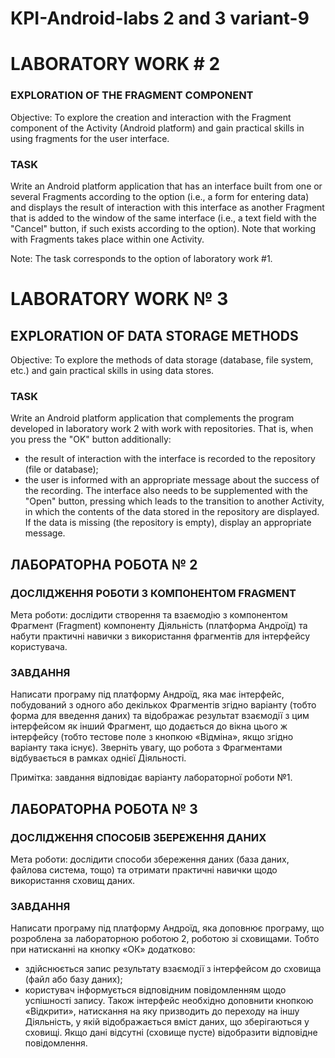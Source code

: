# KPI-Android-labs 2 and 3 variant-9

# LABORATORY WORK # 2
### EXPLORATION OF THE FRAGMENT COMPONENT
Objective: To explore the creation and interaction with the Fragment component of the Activity (Android platform) and gain practical skills in using fragments for the user interface.

### TASK
Write an Android platform application that has an interface built from one or several Fragments according to the option (i.e., a form for entering data) and displays the result of interaction with this interface as another Fragment that is added to the window of the same interface (i.e., a text field with the "Cancel" button, if such exists according to the option). Note that working with Fragments takes place within one Activity.

Note: The task corresponds to the option of laboratory work #1.

# LABORATORY WORK № 3
## EXPLORATION OF DATA STORAGE METHODS
Objective: To explore the methods of data storage (database, file system, etc.) and gain practical skills in using data stores.

### TASK
Write an Android platform application that complements the program developed in laboratory work 2 with work with repositories.
That is, when you press the "OK" button additionally:
- the result of interaction with the interface is recorded to the repository (file or database);
- the user is informed with an appropriate message about the success of the recording.
The interface also needs to be supplemented with the "Open" button, pressing which leads to the transition to another Activity, in which the contents of the data stored in the repository are displayed. If the data is missing (the repository is empty), display an appropriate message.

## ЛАБОРАТОРНА РОБОТА № 2
### ДОСЛІДЖЕННЯ РОБОТИ З КОМПОНЕНТОМ FRAGMENT
Мета роботи: дослідити створення та взаємодію з компонентом Фрагмент (Fragment) компоненту Діяльність (платформа Андроїд) та набути практичні навички з використання фрагментів для інтерфейсу користувача.

### ЗАВДАННЯ
Написати програму під платформу Андроїд, яка має інтерфейс, побудований з одного або декількох Фрагментів згідно варіанту (тобто форма для введення даних) та відображає результат взаємодії з цим інтерфейсом як інший Фрагмент, що додається до вікна цього ж інтерфейсу (тобто тестове поле з кнопкою «Відміна», якщо згідно варіанту така існує). Зверніть увагу, що робота з Фрагментами відбувається в рамках однієї Діяльності.

Примітка: завдання відповідає варіанту лабораторної роботи №1.

## ЛАБОРАТОРНА РОБОТА № 3
### ДОСЛІДЖЕННЯ СПОСОБІВ ЗБЕРЕЖЕННЯ ДАНИХ
Мета роботи: дослідити способи збереження даних (база даних, файлова система, тощо) та отримати практичні навички щодо використання сховищ даних.

### ЗАВДАННЯ
Написати програму під платформу Андроїд, яка доповнює програму, що розроблена за лабораторною роботою 2, роботою зі сховищами.
Тобто при натисканні на кнопку «ОК» додатково:
- здійснюється запис результату взаємодії з інтерфейсом до сховища (файл або базу даних);
- користувач інформується відповідним повідомленням щодо успішності запису.
Також інтерфейс необхідно доповнити кнопкою «Відкрити», натискання на яку призводить до переходу на іншу Діяльність, у якій відображається вміст даних, що зберігаються у сховищі. Якщо дані відсутні (сховище пусте) відобразити відповідне повідомлення.
